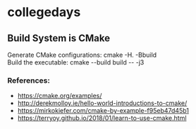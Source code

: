 # collegedays



## Build System is CMake


Generate CMake configurations: cmake -H. -Bbuild <br>
Build the executable: cmake --build build -- -j3  <br>


### References:
- https://cmake.org/examples/
- http://derekmolloy.ie/hello-world-introductions-to-cmake/
- https://mirkokiefer.com/cmake-by-example-f95eb47d45b1 
- https://terryoy.github.io/2018/01/learn-to-use-cmake.html

